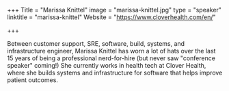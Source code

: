 +++
Title = "Marissa Knittel"
image = "marissa-knittel.jpg"
type = "speaker"
linktitle = "marissa-knittel"
Website = "https://www.cloverhealth.com/en/"

+++

Between customer support, SRE, software, build, systems, and infrastructure engineer, Marissa Knittel has worn a lot of hats over the last 15 years of being a professional nerd-for-hire (but never saw "conference speaker" coming!) She currently works in health tech at Clover Health, where she builds systems and infrastructure for software that helps improve patient outcomes.

